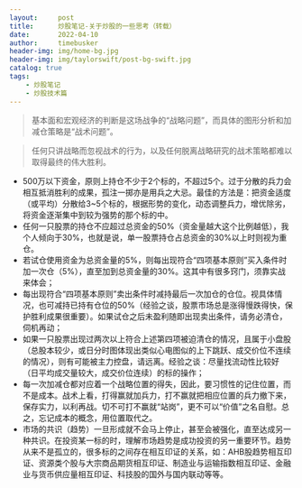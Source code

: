 ```yaml
---
layout:     post
title:      炒股笔记-关于炒股的一些思考（转载）
date:       2022-04-10
author:     timebusker
header-img: img/home-bg.jpg
header-img: img/taylorswift/post-bg-swift.jpg
catalog: true
tags:
    - 炒股笔记
    - 炒股技术篇
---  
```


> 基本面和宏观经济的判断是这场战争的“战略问题”，而具体的图形分析和加减仓策略是“战术问题”。

> 任何只讲战略而忽视战术的行为，以及任何脱离战略研究的战术策略都难以取得最终的伟大胜利。


- 500万以下资金，原则上持仓不少于2个标的，不超过5个。过于分散的兵力会相互抵消胜利的成果，孤注一掷亦是用兵之大忌。最佳的方法是：把资金适度（或平均）分散给3~5个标的，根据形势的变化，动态调整兵力，增优除劣，将资金逐渐集中到较为强势的那个标的中。
- 任何一只股票的持仓不应超过总资金的50%（资金量越大这个比例越低），我个人倾向于30%，也就是说，单一股票持仓占总资金的30%以上时则视为重仓。
- 若试仓使用资金为总资金量的5%，则每出现符合“四项基本原则”买入条件时加一次仓（5%），直至加到总资金量的30%。这其中有很多窍门，须靠实战来体会；
- 每出现符合“四项基本原则”卖出条件时减持最后一次加仓的仓位。视具体情况，也可减持已持有仓位的50%（经验之谈，股票市场总是涨得慢跌得快，保护胜利成果很重要）。如果试仓之后未盈利随即出现卖出条件，请务必清仓，伺机再动；
- 如果一只股票出现过两次以上符合上述第四项被迫清仓的情况，且属于小盘股（总股本较少，或日分时图体现出类似心电图似的上下跳跃、成交价位不连续的情况），则有可能被主力控盘，请远离。经验之谈：尽量找流动性比较好（日平均成交量较大，成交价位连续）的标的操作；
- 每一次加减仓都对应着一个战略位置的得失，因此，要习惯性的记住位置，而不是成本。战术上看，打得赢就加兵力，打不赢就把相应位置的兵力撤下来，保存实力，以利再战。切不可打不赢就“站岗”，更不可以“价值”之名自慰。总之，忘记成本的概念，用位置取代之。
- 市场的共识（趋势）一旦形成就不会马上停止，甚至会被强化，直至达成另一种共识。在投资某一标的时，理解市场趋势是成功投资的另一重要环节。趋势从来不是孤立的，很多标的之间存在相互印证的关系，如：AHB股趋势相互印证、资源类个股与大宗商品期货相互印证、制造业与运输指数相互印证、金融业与货币供应量相互印证、科技股的国外与国内联动等等。